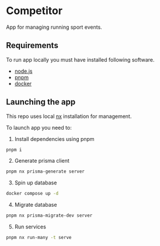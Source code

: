 # Competitor

App for managing running sport events.

## Requirements

To run app locally you must have installed following software.

- [node.js](https://nodejs.org/en)
- [pnpm](https://pnpm.io/)
- [docker](https://docker.com)

## Launching the app

This repo uses local [nx](https://nx.dev/) installation for management.

To launch app you need to:

1. Install dependencies using pnpm

```sh
pnpm i
```

2. Generate prisma client

```sh
pnpm nx prisma-generate server
```

3. Spin up database

```sh
docker compose up -d
```

4. Migrate database

```sh
pnpm nx prisma-migrate-dev server
```

5. Run services

```sh
pnpm nx run-many -t serve
```
